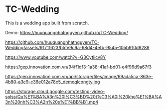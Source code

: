 # TC-Wedding

This is a wedding app built from scratch. 

Demo: https://huuquangnhatnguyen.github.io/TC-Wedding/




https://github.com/huuquangnhatnguyen/TC-Wedding/assets/91711623/b5fe9c9a-68d4-4efb-9545-105b910d9289

https://www.youtube.com/watch?v=G3Cytlicv8Y

https://gep.innovation.com.vn/94ff1df3-1a38-41af-bd01-e4f96d9a67f3

https://gep.innovation.com.vn/api/storage/files/image/69ada5ca-863e-4b80-a3c9-c36e012a78c5_demoqlcongty.jpg

https://storage.cloud.google.com/testing-video-solss/Qu%E1%BA%A3n%20l%C3%BD%20t%C3%A0i%20kho%E1%BA%A3n%20nh%C3%A2n%20s%E1%BB%B1.mp4
